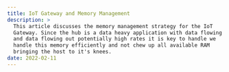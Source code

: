 ```yaml
---
title: IoT Gateway and Memory Management
description: >
  This article discusses the memory management strategy for the IoT
  Gateway. Since the hub is a data heavy application with data flowing in
  and data flowing out potentially high rates it is key to handle we
  handle this memory efficiently and not chew up all available RAM
  bringing the host to it's knees.
date: 2022-02-11
---
```


